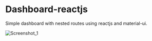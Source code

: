 # Dashboard-reactjs
 Simple dashboard with nested routes using reactjs and material-ui.
 
 ![Screenshot_1](https://user-images.githubusercontent.com/19228713/148352304-f7f58b01-6a6d-4dde-8b21-002be86ee91b.png)


